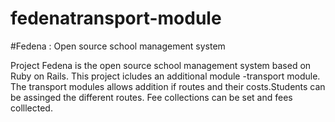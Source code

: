 # fedenatransport-module
#Fedena : Open source school management system

Project Fedena is the open source school management system based on Ruby on Rails. 
This project icludes an additional module -transport module. The transport modules allows addition if routes and their costs.Students can be assinged the different routes.
Fee collections can be set and fees colllected.

